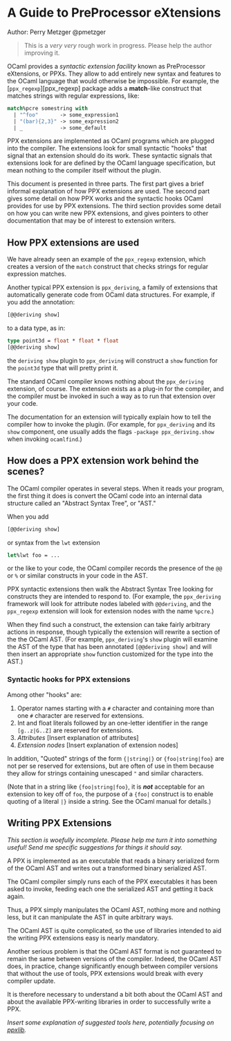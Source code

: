 # A Guide to PreProcessor eXtensions

Author: Perry Metzger @pmetzger

> This is a _very very_ rough work in progress. Please help the author
  improving it.

OCaml provides a _syntactic extension facility_ known as
PreProcessor eXtensions, or PPXs. They allow to add
entirely new syntax and features to
the OCaml language that would otherwise be impossible.
For example, the [`ppx_regexp`][ppx_regexp] package adds a **match**-like
construct that matches strings with regular expressions, like:

```ocaml
match%pcre somestring with
  | "^foo"       -> some_expression1
  | "(bar){2,3}" -> some_expression2
  | _            -> some_default
```

PPX extensions are implemented as OCaml programs which are plugged into the
compiler. The extensions look for small syntactic "hooks" that signal
that an extension should do its work. These syntactic signals that
extensions look for are defined by the OCaml language specification,
but mean nothing to the compiler itself without the plugin.

This document is presented in three parts. The first part gives a
brief informal explanation of how PPX extensions are used. The second
part gives some detail on how PPX works and the syntactic hooks OCaml
provides for use by PPX extensions.  The third section provides some
detail on how you can write new PPX extensions, and gives pointers to
other documentation that may be of interest to extension writers.

## How PPX extensions are used

We have already seen an example of the `ppx_regexp` extension, which
creates a version of the `match` construct that checks strings for
regular expression matches.

Another typical PPX extension is `ppx_deriving`, a family of
extensions that automatically generate code from OCaml data
structures. For example, if you add the annotation:

```ocaml
[@@deriving show]
```

to a data type, as in:

```ocaml
type point3d = float * float * float
[@@deriving show]
```

the `deriving show` plugin to `ppx_deriving` will construct a `show`
function for the `point3d` type that will pretty print it.

The standard OCaml compiler knows nothing about the `ppx_deriving`
extension, of course. The extension exists as a plug-in for the
compiler, and the compiler must be invoked in such a way as to run
that extension over your code.

The documentation for an extension will typically explain how to tell
the compiler how to invoke the plugin. (For example, for
`ppx_deriving` and its `show` component, one usually adds the flags
`-package ppx_deriving.show` when invoking `ocamlfind`.)

## How does a PPX extension work behind the scenes?

The OCaml compiler operates in several steps. When it reads your
program, the first thing it does is convert the OCaml code into an
internal data structure called an "Abstract Syntax Tree", or "AST."

When you add

```ocaml
[@@deriving show]
```

or syntax from the `lwt` extension

```ocaml
let%lwt foo = ...
```

or the like to your code, the OCaml compiler records the presence of
the `@@` or `%` or similar constructs in your code in the AST.

PPX syntactic extensions then walk the Abstract Syntax Tree looking
for constructs they are intended to respond to. (For example, the
`ppx_deriving` framework will look for attribute nodes labeled with
`@@deriving`, and the `ppx_regexp` extension will look for extension
nodes with the name `%pcre`.)

When they find such a construct, the extension can take fairly
arbitrary actions in response, though typically the extension will
rewrite a section of the the OCaml AST. (For example, `ppx_deriving`'s
`show` plugin will examine the AST of the type that has been annotated
`[@@deriving show]` and will then insert an appropriate `show`
function customized for the type into the AST.)

### Syntactic hooks for PPX extensions

Among other "hooks" are:

1. Operator names starting with a `#` character and containing more than
   one `#` character are reserved for extensions.
2. Int and float literals followed by an one-letter identifier in the
   range `[g..z|G..Z]` are reserved for extensions.
3. _Attributes_ [Insert explanation of attributes]
4. _Extension nodes_ [Insert explanation of extension nodes]

In addition, "Quoted" strings of the form `{|string|}` or
`{foo|string|foo}` are not per se reserved for extensions, but are
often of use in them because they allow for strings containing
unescaped `"` and similar characters.

(Note that in a string like `{foo|string|foo}`, it is _**not**_
acceptable for an extension to key off of `foo`, the purpose of a
`{foo|` construct is to enable quoting of a literal `|}` inside a
string. See the OCaml manual for details.)

## Writing PPX Extensions

_This section is woefully incomplete. Please help me turn
it into something useful! Send me specific suggestions for things it
should say._

A PPX is implemented as an executable that reads a binary serialized
form of the OCaml AST and writes out a transformed binary serialized
AST.

The OCaml compiler simply runs each of the PPX executables it has
been asked to invoke, feeding each one the serialized AST and getting
it back again.

Thus, a PPX simply manipulates the OCaml AST, nothing more and nothing
less, but it can manipulate the AST in quite arbitrary ways.

The OCaml AST is quite complicated, so the use of libraries intended
to aid the writing PPX extensions easy is nearly mandatory.

Another serious problem is that the OCaml AST format is not guaranteed
to remain the same between versions of the compiler. Indeed, the OCaml
AST does, in practice, change significantly enough between compiler
versions that without the use of tools, PPX extensions would break
with every compiler update.

It is therefore necessary to understand a bit both about the OCaml AST
and about the available PPX-writing libraries in order to successfully
write a PPX.

_Insert some explanation of suggested tools here, potentially focusing
on [ppxlib](https://github.com/ocaml-ppx/ppxlib)._


[ppxregexp]: https://github.com/paurkedal/ppx_regexp
